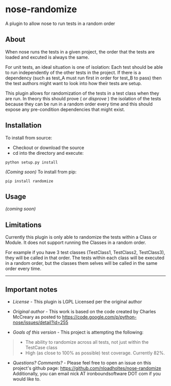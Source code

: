 nose-randomize
==============

A plugin to allow nose to run tests in a random order

## About
When nose runs the tests in a given project, the order that the tests are loaded and excuted is always the same.

For unit tests, an ideal situation is one of isolation: Each test should be able to run independently of the other tests in the project. If there is a dependency (such as test_A must run first in order for test_B to pass) then the test authors might want to look into how their tests are setup.

This plugin allows for randomization of the tests in a test class when they are run. In theory this should prove ( _or disprove_ ) the isolation of the tests because they can be run in a random order every time and this should expose any pre-condition dependencies that might exist.

## Installation

To install from source:
 * Checkout or download the source
 * cd into the directory and execute:

```shell
python setup.py install
```

_(Coming soon)_ To install from pip:

```shell
pip install randomize
```

## Usage

_(coming soon)_

## Limitations

Currently this plugin is only able to randomize the tests within a Class or Module. It does not support running the Classes in a random order. 

For example if you have 3 test classes (TestClass1, TestClass2, TestClass3), they will be called in that order. The tests within each class will be executed in a random order, but the classes them selves will be called in the same order every time.

************

## Important notes

 * *License* - This plugin is LGPL Licensed per the original author

 * *Original author* - This work is based on the code created by Charles McCreary as posted to https://code.google.com/p/python-nose/issues/detail?id=255

 * *Goals of this version* - This project is attempting the following:
> * The ability to randomize across all tests, not just within the TestCase class
> * High (as close to 100% as possible) test coverage. Currently 82%.

 * *Questions? Comments?* - Please feel free to open an issue on this project's github page: https://github.com/nloadholtes/nose-randomize  Additionally, you can email nick AT ironboundsoftware DOT com if you would like to.
